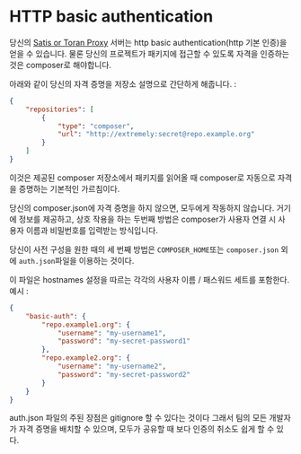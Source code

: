 <!--
    tagline: Access privately hosted packages
-->

# HTTP basic authentication

당신의 [Satis or Toran Proxy](handling-private-packages-with-satis.md) 서버는 http basic authentication(http 기본 인증)을 얻을 수 있습니다. 물론 당신의 프로젝트가 패키지에 접근할 수 있도록 자격을 인증하는 것은 composer로 해야합니다.

아래와 같이 당신의 자격 증명을 저장소 설명으로 간단하게 해줍니다. :

```json
{
    "repositories": [
        {
            "type": "composer",
            "url": "http://extremely:secret@repo.example.org"
        }
    ]
}
```

이것은 제공된 composer 저장소에서 패키지를 읽어올 때 composer로 자동으로 자격을 증명하는 기본적인 가르침이다.

당신의 composer.json에 자격 증명을 하지 않으면, 모두에게 작동하지 않습니다. 거기에 정보를 제공하고, 상호 작용을 하는 두번째 방법은 composer가 사용자 연결 시 사용자 이름과 비밀번호를 입력받는 방식입니다.

당신이 사전 구성을 원한 때의 세 번째 방법은 `COMPOSER_HOME`또는 `composer.json`
외에 `auth.json`파일을 이용하는 것이다.

이 파일은 hostnames 설정을 따르는 각각의 사용자 이름 / 패스워드 세트를 포함한다. 예시 : 

```json
{
    "basic-auth": {
        "repo.example1.org": {
            "username": "my-username1",
            "password": "my-secret-password1"
        },
        "repo.example2.org": {
            "username": "my-username2",
            "password": "my-secret-password2"
        }
    }
}
```

auth.json 파일의 주된 장점은 gitignore 할 수 있다는 것이다 그래서 팀의 모든 개발자가 자격 증명을 배치할 수 있으며, 모두가 공유할 때 보다 인증의 취소도 쉽게 할 수 있다.